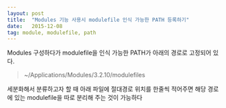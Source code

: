 ```yaml
---
layout: post
title:  "Modules 기능 사용시 modulefile 인식 가능한 PATH 등록하기"
date:   2015-12-08
tag: module, modulefile, path
---
```



Modules 구성하다가 modulefile을 인식 가능한 PATH가 아래의 경로로 고정되어 있다.

>~/Applications/Modules/3.2.10/modulefiles

세분화해서 분류하고자 할 때 아래 파일에 절대경로 위치를 한줄씩 적어주면 해당 경로에 있는 modulefile을 따로 분리해 주는 것이 가능하다